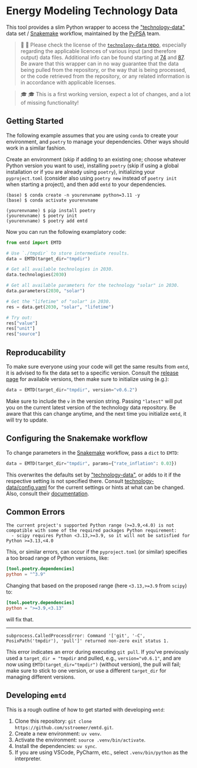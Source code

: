 # Energy Modeling Technology Data

This tool provides a slim Python wrapper to access the
["technology-data"](https://github.com/PyPSA/technology-data) data set /
[Snakemake](https://snakemake.readthedocs.io/en/stable/) workflow, maintained by the [PyPSA](https://github.com/PyPSA)
team.

> 🚨 🚨 Please check the license of the [`technology-data` repo](https://github.com/PyPSA/technology-data), especially
regarding the applicable licences of various input (and therefore output) data files. Additional info can be found
starting at [74](https://github.com/PyPSA/technology-data/issues/74) and
[87](https://github.com/PyPSA/technology-data/pull/87). Be aware that this wrapper can in no way guarantee that the data
being pulled from the repository, or the way that is being processed, or the code retrieved from the repository, or any
related information is in accordance with applicable licenses.

> 🎓 🎓 This is a first working version, expect a lot of changes, and a lot of missing functionality!

## Getting Started

The following example assumes that you are using `conda` to create your environment, and `poetry` to manage your
dependencies. Other ways should work in a similar fashion.

Create an environment (skip if adding to an existing one; choose whatever Python version you want to use), installing
`poetry` (skip if using a global installation or if you are already using `poetry`), initializing your `pyproject.toml`
(consider also using `poetry new` instead of `poetry init` when starting a project), and then add `emtd` to your
dependencies.

```shell
(base) $ conda create -n yourenvname python=3.11 -y
(base) $ conda activate yourenvname

(yourenvname) $ pip install poetry
(yourenvname) $ poetry init
(yourenvname) $ poetry add emtd
```

Now you can run the following examplatory code:

```python
from emtd import EMTD

# Use `./tmpdir` to store intermediate results.
data = EMTD(target_dir="tmpdir")

# Get all available technologies in 2030.
data.technologies(2030)

# Get all available parameters for the technology "solar" in 2030.
data.parameters(2030, "solar")

# Get the "lifetime" of "solar" in 2030.
res = data.get(2030, "solar", "lifetime")

# Try out:
res["value"]
res["unit"]
res["source"]
```

## Reproducability
To make sure everyone using your code will get the same results from `emtd`, it is advised to fix the data set to a 
specific version. Consult the [release page](https://github.com/PyPSA/technology-data/releases) for available versions,
then make sure to initialize using (e.g.):

```python
data = EMTD(target_dir="tmpdir", version="v0.6.2")
```

Make sure to include the `v` in the version string. Passing `"latest"` will put you on the current latest version of the
technology data repository. Be aware that this can change anytime, and the next time you initialize `emtd`, it will try
to update.

## Configuring the Snakemake workflow
To change parameters in the [Snakemake](https://snakemake.readthedocs.io/en/stable/) workflow, pass a `dict` to `EMTD`:

```python
data = EMTD(target_dir="tmpdir", params={"rate_inflation": 0.03})
```

This overwrites the defaults set by ["technology-data"](https://github.com/PyPSA/technology-data), or adds to it if the
respective setting is not specified there. Consult
[technology-data/config.yaml](https://github.com/PyPSA/technology-data/blob/master/config.yaml) for the current settings
or hints at what can be changed. Also, consult their [documentation](https://technology-data.readthedocs.io/en/latest/).

## Common Errors

```
The current project's supported Python range (>=3.9,<4.0) is not compatible with some of the required packages Python requirement:
  - scipy requires Python <3.13,>=3.9, so it will not be satisfied for Python >=3.13,<4.0
```

This, or similar errors, can occur if the `pyproject.toml` (or similar) specifies a too broad range of Python versions,
like:

```toml
[tool.poetry.dependencies]
python = "^3.9"
```

Changing that based on the proposed range (here `<3.13,>=3.9` from `scipy`) to:

```toml
[tool.poetry.dependencies]
python = ">=3.9,<3.13"
```

will fix that.

---

```
subprocess.CalledProcessError: Command '['git', '-C', PosixPath('tmpdir'), 'pull']' returned non-zero exit status 1.
```

This error indicates an error during executing `git pull`. If you've previously used a `target_dir = "tmpdir` and
pulled, e.g., `version="v0.6.1"`, and are now using `EMTD(target_dir="tmpdir")` (without version), the pull will fail;
make sure to stick to one version, or use a different `target_dir` for managing different versions.

## Developing `emtd`

This is a rough outline of how to get started with developing `emtd`:

1. Clone this repository: `git clone https://github.com/sstroemer/emtd.git`.
2. Create a new environment: `uv venv`.
3. Activate the environment: `source .venv/bin/activate`.
4. Install the dependencies: `uv sync`.
5. If you are using VSCode, PyCharm, etc., select `.venv/bin/python` as the interpreter.
